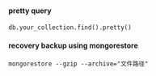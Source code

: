 #### pretty query
`db.your_collection.find().pretty()`

#### recovery backup using mongorestore
`mongorestore --gzip --archive="文件路径"`
